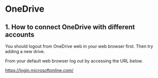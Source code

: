 # OneDrive

## 1.	How to connect OneDrive with different accounts

You should logout from OneDrive web in your web browser first. Then try adding a new drive.

From your default web browser log out by accessing the URL below.

https://login.microsoftonline.com/
